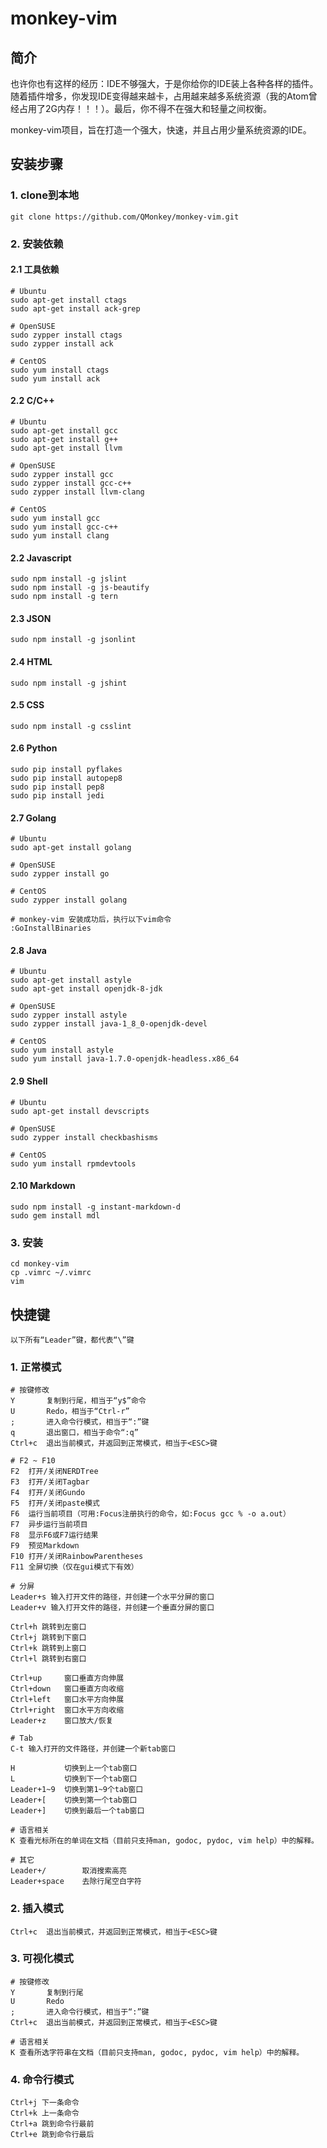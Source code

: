 # monkey-vim

## 简介

也许你也有这样的经历：IDE不够强大，于是你给你的IDE装上各种各样的插件。随着插件增多，你发现IDE变得越来越卡，占用越来越多系统资源（我的Atom曾经占用了2G内存！！！）。最后，你不得不在强大和轻量之间权衡。

monkey-vim项目，旨在打造一个强大，快速，并且占用少量系统资源的IDE。

## 安装步骤

### 1. clone到本地

```
git clone https://github.com/QMonkey/monkey-vim.git
```

### 2. 安装依赖

#### 2.1 工具依赖

```
# Ubuntu
sudo apt-get install ctags
sudo apt-get install ack-grep

# OpenSUSE
sudo zypper install ctags
sudo zypper install ack

# CentOS
sudo yum install ctags
sudo yum install ack
```

#### 2.2 C/C++

```
# Ubuntu
sudo apt-get install gcc
sudo apt-get install g++
sudo apt-get install llvm

# OpenSUSE
sudo zypper install gcc
sudo zypper install gcc-c++
sudo zypper install llvm-clang

# CentOS
sudo yum install gcc
sudo yum install gcc-c++
sudo yum install clang
```

#### 2.2 Javascript

```
sudo npm install -g jslint
sudo npm install -g js-beautify
sudo npm install -g tern
```

#### 2.3 JSON

```
sudo npm install -g jsonlint
```

#### 2.4 HTML

```
sudo npm install -g jshint
```

#### 2.5 CSS

```
sudo npm install -g csslint
```

#### 2.6 Python

```
sudo pip install pyflakes
sudo pip install autopep8
sudo pip install pep8
sudo pip install jedi
```

#### 2.7 Golang

```
# Ubuntu
sudo apt-get install golang

# OpenSUSE
sudo zypper install go

# CentOS
sudo zypper install golang

# monkey-vim 安装成功后，执行以下vim命令
:GoInstallBinaries
```

#### 2.8 Java

```
# Ubuntu
sudo apt-get install astyle
sudo apt-get install openjdk-8-jdk

# OpenSUSE
sudo zypper install astyle
sudo zypper install java-1_8_0-openjdk-devel

# CentOS
sudo yum install astyle
sudo yum install java-1.7.0-openjdk-headless.x86_64
```

#### 2.9 Shell

```
# Ubuntu
sudo apt-get install devscripts

# OpenSUSE
sudo zypper install checkbashisms

# CentOS
sudo yum install rpmdevtools
```

#### 2.10 Markdown

```
sudo npm install -g instant-markdown-d
sudo gem install mdl
```

### 3. 安装

```
cd monkey-vim
cp .vimrc ~/.vimrc
vim
```

## 快捷键

```
以下所有“Leader”键，都代表“\”键
```

### 1. 正常模式

```
# 按键修改
Y       复制到行尾，相当于“y$”命令
U       Redo，相当于“Ctrl-r”
;       进入命令行模式，相当于“:”键
q       退出窗口，相当于命令“:q”
Ctrl+c  退出当前模式，并返回到正常模式，相当于<ESC>键

# F2 ~ F10
F2  打开/关闭NERDTree
F3  打开/关闭Tagbar
F4  打开/关闭Gundo
F5  打开/关闭paste模式
F6  运行当前项目（可用:Focus注册执行的命令，如:Focus gcc % -o a.out）
F7  异步运行当前项目
F8  显示F6或F7运行结果
F9  预览Markdown
F10 打开/关闭RainbowParentheses
F11 全屏切换（仅在gui模式下有效）

# 分屏
Leader+s 输入打开文件的路径，并创建一个水平分屏的窗口
Leader+v 输入打开文件的路径，并创建一个垂直分屏的窗口

Ctrl+h 跳转到左窗口
Ctrl+j 跳转到下窗口
Ctrl+k 跳转到上窗口
Ctrl+l 跳转到右窗口

Ctrl+up     窗口垂直方向伸展
Ctrl+down   窗口垂直方向收缩
Ctrl+left   窗口水平方向伸展
Ctrl+right  窗口水平方向收缩
Leader+z    窗口放大/恢复

# Tab
C-t 输入打开的文件路径，并创建一个新tab窗口

H           切换到上一个tab窗口
L           切换到下一个tab窗口
Leader+1~9  切换到第1~9个tab窗口
Leader+[    切换到第一个tab窗口
Leader+]    切换到最后一个tab窗口

# 语言相关
K 查看光标所在的单词在文档（目前只支持man, godoc, pydoc, vim help）中的解释。

# 其它
Leader+/        取消搜索高亮
Leader+space    去除行尾空白字符
```

### 2. 插入模式

```
Ctrl+c  退出当前模式，并返回到正常模式，相当于<ESC>键
```

### 3. 可视化模式

```
# 按键修改
Y       复制到行尾
U       Redo
;       进入命令行模式，相当于“:”键
Ctrl+c  退出当前模式，并返回到正常模式，相当于<ESC>键

# 语言相关
K 查看所选字符串在文档（目前只支持man, godoc, pydoc, vim help）中的解释。
```

### 4. 命令行模式

```
Ctrl+j 下一条命令
Ctrl+k 上一条命令
Ctrl+a 跳到命令行最前
Ctrl+e 跳到命令行最后
```
